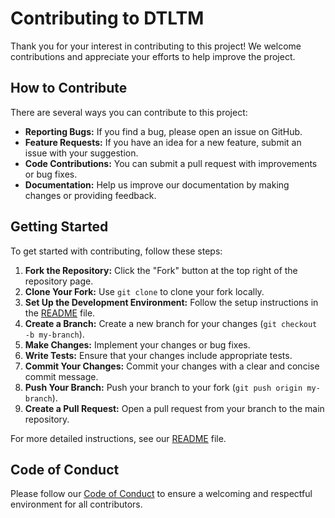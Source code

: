 # Contributing to DTLTM

Thank you for your interest in contributing to this project! We welcome contributions and appreciate your efforts to help improve the project.

## How to Contribute

There are several ways you can contribute to this project:

- **Reporting Bugs:** If you find a bug, please open an issue on GitHub.
- **Feature Requests:** If you have an idea for a new feature, submit an issue with your suggestion.
- **Code Contributions:** You can submit a pull request with improvements or bug fixes.
- **Documentation:** Help us improve our documentation by making changes or providing feedback.

## Getting Started

To get started with contributing, follow these steps:

1. **Fork the Repository:** Click the "Fork" button at the top right of the repository page.
2. **Clone Your Fork:** Use `git clone` to clone your fork locally.
3. **Set Up the Development Environment:** Follow the setup instructions in the [README](README.md) file.
4. **Create a Branch:** Create a new branch for your changes (`git checkout -b my-branch`).
5. **Make Changes:** Implement your changes or bug fixes.
6. **Write Tests:** Ensure that your changes include appropriate tests.
7. **Commit Your Changes:** Commit your changes with a clear and concise commit message.
8. **Push Your Branch:** Push your branch to your fork (`git push origin my-branch`).
9. **Create a Pull Request:** Open a pull request from your branch to the main repository.

For more detailed instructions, see our [README](README.md) file.

## Code of Conduct

Please follow our [Code of Conduct](CODE_OF_CONDUCT.md) to ensure a welcoming and respectful environment for all contributors.